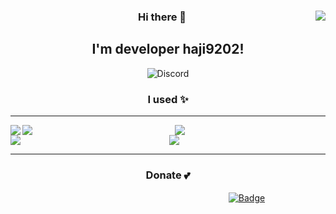 <div align="center">
  <img align="right" src="https://github-readme-stats.vercel.app/api?username=haji9202&count_private=true"/>
  
  ### Hi there 👋
  I'm developer haji9202!
  ---
  
  ![Discord](https://dcbadge.vercel.app/api/shield/687303353650380820?compact=true)
  ### I used ✨
  
  ---  
 
  <img src="https://github-readme-stats.vercel.app/api/top-langs/?username=haji9202" align="left">
  
  <img src="https://img.shields.io/badge/Java-ED8B00?style=for-the-badge&logo=java&logoColor=white" align="left">
  <img src="https://img.shields.io/badge/IntelliJ_IDEA-000000.svg?style=for-the-badge&logo=intellij-idea&logoColor=white"><br>
  <img src="https://img.shields.io/badge/Python-FFD43B?style=for-the-badge&logo=python&logoColor=blue" align="left">
  <img src="https://img.shields.io/badge/PyCharm-000000.svg?&style=for-the-badge&logo=PyCharm&logoColor=white">
  
  ---
  
  ### Donate 💕
  　　　　　　　　　　　　　　　　　　[![Badge](https://img.shields.io/badge/Patreon-F96854?style=for-the-badge&logo=patreon&logoColor=white)](https://www.patreon.com/haji9202/) 
 

<div>
